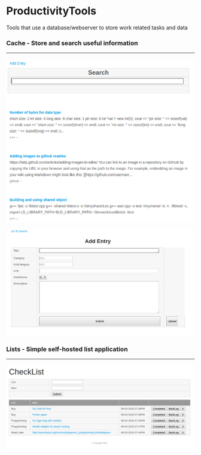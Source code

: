 # ProductivityTools
Tools that use a database/webserver to store work related tasks and data

### Cache - Store and search useful information 
***

![alt text](img/Search.png "Cache Search")

![alt text](img/AddEntry.png "Cache Add Entry")

### Lists - Simple self-hosted list application
*** 

![alt text](img/Lists.png "CheckList example")
